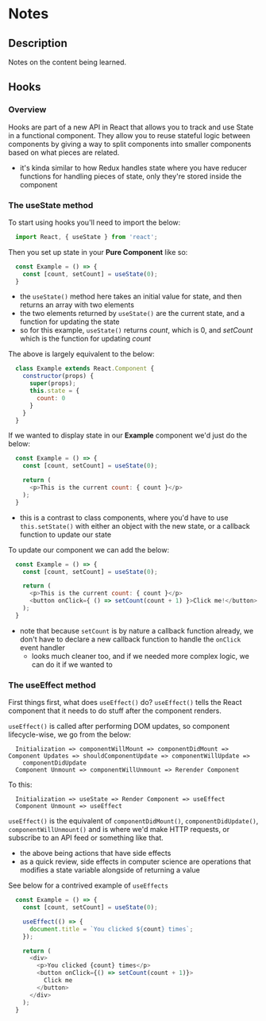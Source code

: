 # Notes

## Description

Notes on the content being learned.

## Hooks

### Overview

Hooks are part of a new API in React that allows you to track and use State in a functional component. They allow you to reuse stateful logic between components by giving a way to split components into smaller components based on what pieces are related.
- it's kinda similar to how Redux handles state where you have reducer functions for handling pieces of state, only they're stored inside the component

### The useState method

To start using hooks you'll need to import the below:
  ```js
    import React, { useState } from 'react';
  ```

Then you set up state in your **Pure Component** like so:
  ```js
    const Example = () => {
      const [count, setCount] = useState(0);
    }
  ```

- the `useState()` method here takes an initial value for state, and then returns an array with two elements
- the two elements returned by `useState()` are the current state, and a function for updating the state
- so for this example, `useState()` returns *count*, which is 0, and *setCount* which is the function for updating *count*

The above is largely equivalent to the below:
```js
  class Example extends React.Component {
    constructor(props) {
      super(props);
      this.state = {
        count: 0
      }
    }
  }
```

If we wanted to display state in our **Example** component we'd just do the below:
  ```js
    const Example = () => {
      const [count, setCount] = useState(0);

      return (
        <p>This is the current count: { count }</p>
      );
    }
  ```

- this is a contrast to class components, where you'd have to use `this.setState()` with either an object with the new state, or a callback function to update our state

To update our component we can add the below:
  ```js
    const Example = () => {
      const [count, setCount] = useState(0);

      return (
        <p>This is the current count: { count }</p>
        <button onClick={ () => setCount(count + 1) }>Click me!</button>
      );
    }
  ```
- note that because `setCount` is by nature a callback function already, we don't have to declare a new callback function to handle the `onClick` event handler
  - looks much cleaner too, and if we needed more complex logic, we can do it if we wanted to

### The useEffect method

First things first, what does `useEffect()` do? `useEffect()` tells the React component that it needs to do stuff after the component renders.

`useEffect()` is called after performing DOM updates, so component lifecycle-wise, we go from the below:
```
  Initialization => componentWillMount => componentDidMount => Component Updates => shouldComponentUpdate => componentWillUpdate =>
    componentDidUpdate
  Component Unmount => componentWillUnmount => Rerender Component
```
To this:
  ```
    Initialization => useState => Render Component => useEffect
    Component Unmount => useEffect
  ```
`useEffect()` is the equivalent of `componentDidMount()`, `componentDidUpdate()`, `componentWillUnmount()` and is where we'd make HTTP requests, or subscribe to an API feed or something like that.
- the above being actions that have side effects
- as a quick review, side effects in computer science are operations that modifies a state variable alongside of returning a value

See below for a contrived example of `useEffects`
  ```js
    const Example = () => {
      const [count, setCount] = useState(0);

      useEffect(() => {
        document.title = `You clicked ${count} times`;
      });

      return (
        <div>
          <p>You clicked {count} times</p>
          <button onClick={() => setCount(count + 1)}>
            Click me
          </button>
        </div>
      );
    }
  ```


